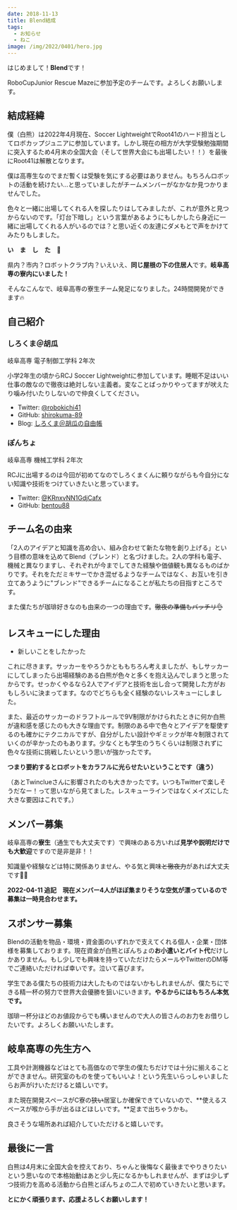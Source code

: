 ```yaml
---
date: 2018-11-13
title: Blend結成
tags:
  - お知らせ
  - ねこ
image: /img/2022/0401/hero.jpg
---
```


はじめまして！**Blend**です！

RoboCupJunior Rescue Mazeに参加予定のチームです。よろしくお願いします。

## 結成経緯

僕（白熊）は2022年4月現在、Soccer LightweightでRoot41のハード担当としてロボカップジュニアに参加しています。しかし現在の相方が大学受験勉強期間に突入するため4月末の全国大会（そして世界大会にも出場したい！！）を最後にRoot41は解散となります。

僕は高専生なのでまだ暫くは受験を気にする必要はありません。もちろんロボットの活動を続けたい…と思っていましたがチームメンバーがなかなか見つかりませんでした。

色々と一緒に出場してくれる人を探したりはしてみましたが、これが意外と見つからないのです。「灯台下暗し」という言葉があるようにもしかしたら身近に一緒に出場してくれる人がいるのでは？と思い近くの友達にダメもとで声をかけてみたりもしました。

**い　ま　し　た　👀**

県内？市内？ロボットクラブ内？いえいえ、**同じ屋根の下の住居人**です。**岐阜高専の寮内にいました！**

そんなこんなで、岐阜高専の寮生チーム発足になりました。24時間開発ができます🔥

## 自己紹介

### しろくま＠胡瓜

岐阜高専 電子制御工学科 2年次

小学2年生の頃からRCJ Soccer Lightweightに参加しています。睡眠不足はいい仕事の敵なので徹夜は絶対しない主義者。変なことばっかりやってますが吠えたり噛み付いたりしないので仲良くしてください。

- Twitter: [@robokichi41](https://twitter.com/robokichi41)
- GitHub: [shirokuma-89](https://github.com/shirokuma-89)
- Blog: [しろくま＠胡瓜の自由帳](https://shirokuma-89.github.io)

### ぽんちょ

岐阜高専 機械工学科 2年次

RCJに出場するのは今回が初めてなのでしろくまくんに頼りながらも今自分にない知識や技術をつけていきたいと思っています。

- Twitter: [@KRnxvNN1GdjCafx](https://twitter.com/KRnxvNN1GdjCafx)
- GitHub: [bentou88](https://github.com/bentou88)

## チーム名の由来

「2人のアイデアと知識を高め合い、組み合わせて新たな物を創り上げる」という目標の意味を込めてBlend（ブレンド）と名づけました。2人の学科も電子、機械と異なりますし、それぞれが今までしてきた経験や価値観も異なるものばかりです。それをただミキサーでかき混ぜるようなチームではなく、お互いを引き立てあうように"ブレンド"できるチームになることが私たちの目指すところです。

また僕たちが珈琲好きなのも由来の一つの理由です。~~徹夜の準備もバッチリ👌~~

## レスキューにした理由

- 新しいことをしたかった

これに尽きます。サッカーをやろうかとももちろん考えましたが、もしサッカーにしてしまったら出場経験のある白熊が色々と多くを抱え込んでしまうと思ったからです。せっかくやるなら2人でアイデアと技術を出し合って開発した方がおもしろいに決まってます。なのでどちらも全く経験のないレスキューにしました。

また、最近のサッカーのドラフトルールで9V制限がかけられたときに何か白熊が違和感を感じたのも大きな理由です。制限のある中で色々とアイデアを駆使するのも確かにテクニカルですが、自分がしたい設計やギミックが年々制限されていくのが辛かったのもあります。少なくとも学生のうちくらいは制限されずに色々な技術に挑戦したいという思いが強かったです。

**つまり要約するとロボットをカラフルに光らせたいということです（違う）**

（あとTwinclueさんに影響されたのも大きかったです。いつもTwitterで楽しそうだなー！って思いながら見てました。レスキューラインではなくメイズにした大きな要因はこれです。）

## メンバー募集

岐阜高専の**寮生**（通生でも大丈夫です）で興味のある方いれば**見学や説明だけでも大歓迎**ですので是非是非！！

知識量や経験などは特に関係ありません、やる気と興味~~と徹夜力~~があれば大丈夫です🙆‍♂️

**2022-04-11 追記　現在メンバー4人がほぼ集まりそうな空気が漂っているので募集は一時見合わせます。**

## スポンサー募集

Blendの活動を物品・環境・資金面のいずれかで支えてくれる個人・企業・団体様を募集しております。現在資金が白熊とぽんちょの**お小遣いとバイト代**だけしかありません。もし少しでも興味を持っていただけたらメールやTwitterのDM等でご連絡いただければ幸いです。泣いて喜びます。

学生である僕たちの技術力は大したものではないかもしれませんが、僕たちにできる精一杯の努力で世界大会優勝を狙いにいきます。**やるからにはもちろん本気です。**

珈琲一杯分ほどのお値段からでも構いませんので大人の皆さんのお力をお借りしたいです。よろしくお願いいたします。

## 岐阜高専の先生方へ

工具や計測機器などはとても高価なので学生の僕たちだけでは十分に揃えることができません。研究室のものを使ってもいいよ！という先生いらっしゃいましたらお声がけいただけると嬉しいです。

また現在開発スペースがC寮の~~狭い~~居室しか確保できていないので、**使えるスペースが喉から手が出るほどほしいです。**足まで出ちゃうかも。

良さそうな場所あれば紹介していただけると嬉しいです。

## 最後に一言

白熊は4月末に全国大会を控えており、ちゃんと後悔なく最後までやりきりたいという思いなので本格始動はあと少し先になるかもしれませんが、まずは少しずつ技術力を高める活動から白熊とぽんちょの二人で初めていきたいと思います。

**とにかく頑張ります、応援よろしくお願いします！**